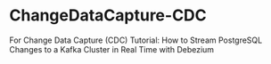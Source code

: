 # ChangeDataCapture-CDC
For Change Data Capture (CDC) Tutorial: How to Stream PostgreSQL Changes to a Kafka Cluster in Real Time with Debezium

